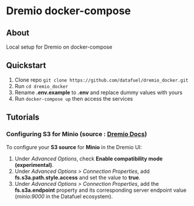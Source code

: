 # Dremio docker-compose

## About
Local setup for Dremio on docker-compose

## Quickstart
1. Clone repo `git clone https://github.com/datafuel/dremio_docker.git`
2. Run `cd dremio_docker`
3. Rename **.env.example** to **.env** and replace dummy values with yours
4. Run `docker-compose up` then access the services

## Tutorials

### Configuring S3 for Minio (source : [Dremio Docs](https://docs.dremio.com/data-sources/s3.html#configuring-s3-for-minio))

To configure your **S3 source** for **Minio** in the Dremio UI:

1. Under *Advanced Options*, check **Enable compatibility mode (experimental)**.
2. Under *Advanced Options > Connection Properties*, add **fs.s3a.path.style.access** and set the value to **true**.
3. Under *Advanced Options > Connection Properties*, add the **fs.s3a.endpoint** property and its corresponding server endpoint value (*minio:9000* in the Datafuel ecosystem).
